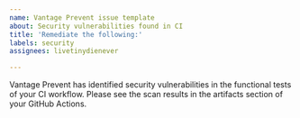 ```yaml
---
name: Vantage Prevent issue template
about: Security vulnerabilities found in CI
title: 'Remediate the following:'
labels: security
assignees: livetinydienever

---
```


Vantage Prevent has identified security vulnerabilities in the functional tests of your CI workflow. Please see the scan results in the artifacts section of your GitHub Actions.
